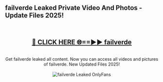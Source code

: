 <h2>failverde Leaked Private Video And Photos - Update Files 2025!</h2>
<br>
<div align="center">
<h2><a href="https://top-ai-tools.click/QrbHav" rel="nofollow">🔴 CLICK HERE 🌐==►► failverde</a></h2>
<br>
Get failverde leaked all content. Now you can access all videos and pictures of failverde. New Updated Files 2025!
<br>
<br>
<a href="https://top-ai-tools.click/QrbHav" rel="nofollow" data-target="animated-image.originalLink"><img src="https://i.ibb.co.com/WyWwxjT/player-gif2.gif" alt="failverde Leaked  OnlyFans" style="max-width: 100%; display: inline-block;" data-target="animated-image.originalImage"></a>
</div>
<br>